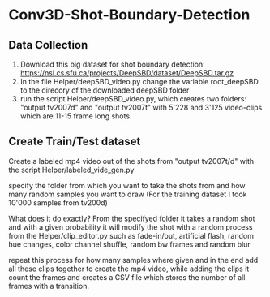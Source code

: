 # Conv3D-Shot-Boundary-Detection

## Data Collection
1. Download this big dataset for shot boundary detection:  https://nsl.cs.sfu.ca/projects/DeepSBD/dataset/DeepSBD.tar.gz
2. In the file Helper/deepSBD_video.py change the variable root_deepSBD to the direcory of the downloaded deepSBD folder
3. run the script Helper/deepSBD_video.py, which creates two folders:  "output tv2007d" and "output tv2007t" with 5'228 and 3'125 video-clips which are 11-15 frame long shots.

## Create Train/Test dataset
Create a labeled mp4 video out of the shots from "output tv2007t/d" with the script Helper/labeled_vide_gen.py

specify the folder from which you want to take the shots from and how many random samples you want to draw
(For the training dataset I took 10'000 samples from tv200d)

What does it do exactly?
From the specifyed folder it takes a random shot and with a given probability it will modify the shot with a random process from the Helper/clip_editor.py such as fade-in/out, artificial flash, random hue changes, color channel shuffle, random bw frames and random blur

repeat this process for how many samples where given and in the end add all these clips together to create the mp4 video, while adding the clips it count the frames and creates a CSV file which stores the number of all frames with a transition.





